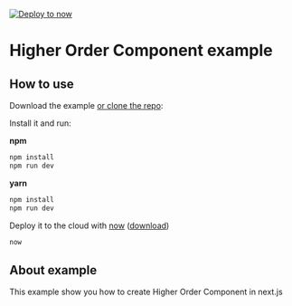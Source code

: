 [![Deploy to now](https://deploy.now.sh/static/button.svg)](https://deploy.now.sh/?repo=https://github.com/zeit/next.js/tree/master/examples/with-higher-order-component)

# Higher Order Component example

## How to use

Download the example [or clone the repo](https://github.com/zeit/next.js):

Install it and run:

**npm**
```bash
npm install
npm run dev
```

**yarn**
```bash
npm install
npm run dev
```

Deploy it to the cloud with [now](https://zeit.co/now) ([download](https://zeit.co/download))

```bash
now
```

## About example

This example show you how to create Higher Order Component in next.js
